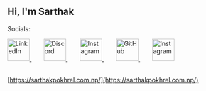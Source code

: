 
## Hi, I'm Sarthak

Socials:


<div class="fl">


<a href="https://www.linkedin.com/in/sarthak-pokhrel/" target="_blank">
  <img src="https://github.com/FortAwesome/Font-Awesome/raw/6.x/svgs/brands/linkedin.svg" width="50" height="50" alt="LinkedIn">
</a>
&nbsp;&nbsp;&nbsp;&nbsp;&nbsp;&nbsp;
<a href="https://discordapp.com/users/691999880377401383" target="_blank">
  <img src="https://github.com/FortAwesome/Font-Awesome/raw/6.x/svgs/brands/discord.svg" width="50" height="50" alt="Discord">
</a>
&nbsp;&nbsp;&nbsp;&nbsp;&nbsp;&nbsp;
<a href="https://www.instagram.com/igoformineigottoshine" target="_blank">
  <img src="https://github.com/FortAwesome/Font-Awesome/raw/6.x/svgs/brands/instagram.svg" width="50" height="50" alt="Instagram">
</a>
&nbsp;&nbsp;&nbsp;&nbsp;&nbsp;&nbsp;
<a href="https://github.com/sarthak-pokharel" target="_blank">
  <img src="https://github.com/FortAwesome/Font-Awesome/raw/6.x/svgs/brands/github.svg" width="50" height="50" alt="GitHub">
</a>
&nbsp;&nbsp;&nbsp;&nbsp;&nbsp;&nbsp;
<a href="mailto:sarthak.whenever@gmail.com" target="_blank">
  <img src="https://github.com/FortAwesome/Font-Awesome/raw/6.x/svgs/regular/envelope.svg" width="50" height="50" alt="Instagram">
</a>



</div>
<br/>



[https://sarthakpokhrel.com.np/](https://sarthakpokhrel.com.np/)


